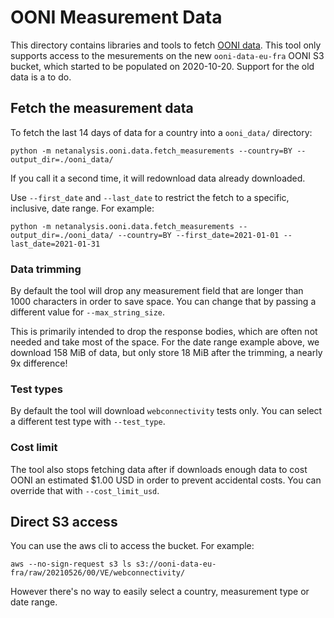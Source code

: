 # OONI Measurement Data

This directory contains libraries and tools to fetch [OONI data](https://ooni.org/data/). This tool only supports access to the mesurements on the new `ooni-data-eu-fra` OONI S3 bucket, which started to be populated on 2020-10-20. Support for the old data is a to do.

## Fetch the measurement data

To fetch the last 14 days of data for a country into a `ooni_data/` directory:

    python -m netanalysis.ooni.data.fetch_measurements --country=BY --output_dir=./ooni_data/

If you call it a second time, it will redownload data already downloaded.

Use `--first_date` and `--last_date` to restrict the fetch to a specific, inclusive, date range. For example:

    python -m netanalysis.ooni.data.fetch_measurements --output_dir=./ooni_data/ --country=BY --first_date=2021-01-01 --last_date=2021-01-31

### Data trimming
By default the tool will drop any measurement field that are longer than 1000 characters in order to save space. You can change that by passing a different value for `--max_string_size`.

This is primarily intended to drop the response bodies, which are often not needed and take most of the space. For the date range example above, we download 158 MiB of data, but only store 18 MiB after the trimming, a nearly 9x difference!

### Test types
By default the tool will download `webconnectivity` tests only. You can select a different test type with `--test_type`.

### Cost limit
The tool also stops fetching data after if downloads enough data to cost OONI an estimated $1.00 USD in order to prevent accidental costs. You can override that with `--cost_limit_usd`.

## Direct S3 access

You can use the aws cli to access the bucket. For example:
```
aws --no-sign-request s3 ls s3://ooni-data-eu-fra/raw/20210526/00/VE/webconnectivity/
```

However there's no way to easily select a country, measurement type or date range.